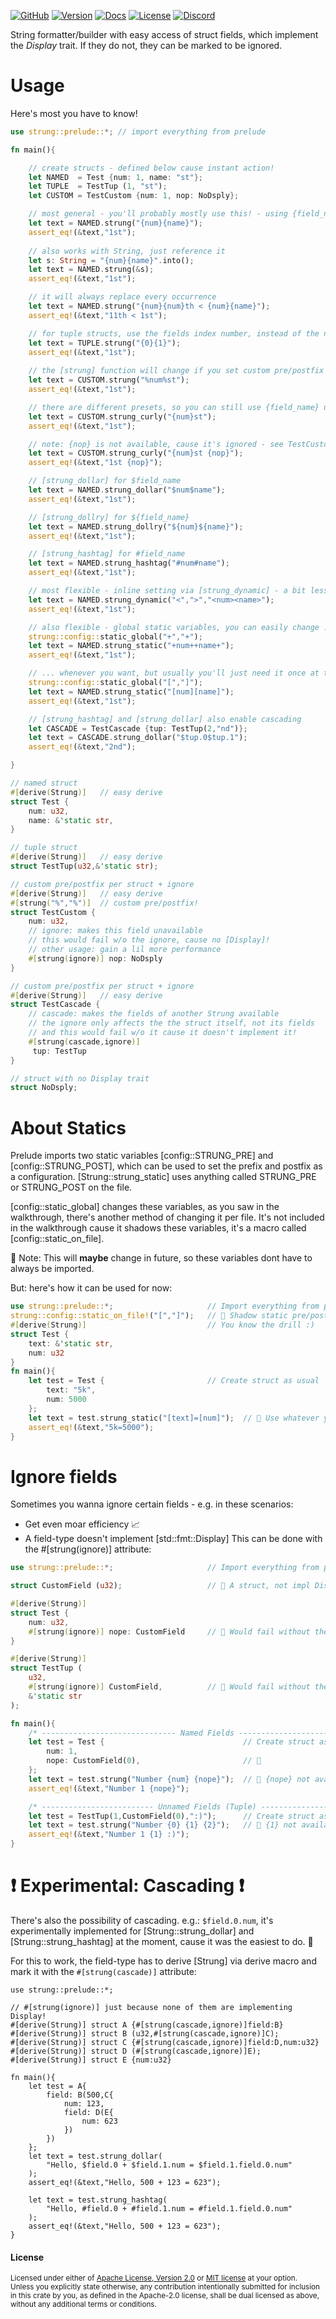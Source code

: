 [![GitHub](https://img.shields.io/badge/github-dekirisu/strung-ee6677)](https://github.com/dekirisu/strung)
[![Version](https://img.shields.io/crates/v/strung)](https://crates.io/crates/strung)
[![Docs](https://img.shields.io/docsrs/strung)](https://crates.io/crates/strung)
[![License](https://img.shields.io/crates/l/strung)](https://crates.io/crates/strung)
[![Discord](https://img.shields.io/discord/515100001903312898)](https://discord.gg/kevWvBuPFg)

String formatter/builder with easy access of struct fields, which implement the *Display* trait.
If they do not, they can be marked to be ignored.

# Usage
Here's most you have to know!
```rust
use strung::prelude::*; // import everything from prelude

fn main(){

    // create structs - defined below cause instant action!
    let NAMED  = Test {num: 1, name: "st"};
    let TUPLE  = TestTup (1, "st");
    let CUSTOM = TestCustom {num: 1, nop: NoDsply};

    // most general - you'll probably mostly use this! - using {field_name}
    let text = NAMED.strung("{num}{name}"); 
    assert_eq!(&text,"1st");
    
    // also works with String, just reference it
    let s: String = "{num}{name}".into();
    let text = NAMED.strung(&s); 
    assert_eq!(&text,"1st");

    // it will always replace every occurrence
    let text = NAMED.strung("{num}{num}th < {num}{name}"); 
    assert_eq!(&text,"11th < 1st");

    // for tuple structs, use the fields index number, instead of the name
    let text = TUPLE.strung("{0}{1}"); 
    assert_eq!(&text,"1st");
    
    // the [strung] function will change if you set custom pre/postfix - see TestCustom below
    let text = CUSTOM.strung("%num%st"); 
    assert_eq!(&text,"1st");

    // there are different presets, so you can still use {field_name} using [strung_curly]
    let text = CUSTOM.strung_curly("{num}st"); 
    assert_eq!(&text,"1st");

    // note: {nop} is not available, cause it's ignored - see TestCustom below
    let text = CUSTOM.strung_curly("{num}st {nop}"); 
    assert_eq!(&text,"1st {nop}");

    // [strung_dollar] for $field_name
    let text = NAMED.strung_dollar("$num$name");
    assert_eq!(&text,"1st");

    // [strung_dollry] for ${field_name}
    let text = NAMED.strung_dollry("${num}${name}");
    assert_eq!(&text,"1st");

    // [strung_hashtag] for #field_name
    let text = NAMED.strung_hashtag("#num#name");
    assert_eq!(&text,"1st");

    // most flexible - inline setting via [strung_dynamic] - a bit less efficient
    let text = NAMED.strung_dynamic("<",">","<num><name>");
    assert_eq!(&text,"1st");

    // also flexible - global static variables, you can easily change ...
    strung::config::static_global("+","+");
    let text = NAMED.strung_static("+num++name+");
    assert_eq!(&text,"1st");

    // ... whenever you want, but usually you'll just need it once at the start of main()
    strung::config::static_global("[","]");
    let text = NAMED.strung_static("[num][name]");
    assert_eq!(&text,"1st");

    // [strung_hashtag] and [strung_dollar] also enable cascading
    let CASCADE = TestCascade {tup: TestTup(2,"nd")};
    let text = CASCADE.strung_dollar("$tup.0$tup.1");
    assert_eq!(&text,"2nd");

}

// named struct
#[derive(Strung)]   // easy derive
struct Test {
    num: u32,
    name: &'static str,
}

// tuple struct
#[derive(Strung)]   // easy derive
struct TestTup(u32,&'static str);                 

// custom pre/postfix per struct + ignore
#[derive(Strung)]   // easy derive
#[strung("%","%")]  // custom pre/postfix!
struct TestCustom {
    num: u32,
    // ignore: makes this field unavailable
    // this would fail w/o the ignore, cause no [Display]!
    // other usage: gain a lil more performance
    #[strung(ignore)] nop: NoDsply  
}

// custom pre/postfix per struct + ignore
#[derive(Strung)]   // easy derive
struct TestCascade {
    // cascade: makes the fields of another Strung available
    // the ignore only affects the the struct itself, not its fields
    // and this would fail w/o it cause it doesn't implement it!
    #[strung(cascade,ignore)]
     tup: TestTup  
}

// struct with no Display trait
struct NoDsply;    
```

# About Statics
Prelude imports two static variables [config::STRUNG_PRE] and [config::STRUNG_POST], which can be used
to set the prefix and postfix as a configuration. [Strung::strung_static] uses anything called STRUNG_PRE or STRUNG_POST
on the file. 

[config::static_global] changes these variables, as you saw in the walkthrough, there's another method of
changing it per file. It's not included in the walkthrough cause it shadows these variables, it's a macro called [config::static_on_file].

📝 Note: This will <strong>maybe</strong> change in future, so these variables dont have to always be imported.

But: here's how it can be used for now:
```rust
use strung::prelude::*;                     // Import everything from prelude
strung::config::static_on_file!("[","]");   // 🌱 Shadow static pre/postfix for this file.
#[derive(Strung)]                           // You know the drill :)
struct Test {
    text: &'static str,
    num: u32
}
fn main(){
    let test = Test {                       // Create struct as usual
        text: "5k",
        num: 5000
    };
    let text = test.strung_static("[text]=[num]");  // 🌱 Use whatever you've set above
    assert_eq!(&text,"5k=5000");
}
```
# Ignore fields
Sometimes you wanna ignore certain fields - e.g. in these scenarios:
- Get even moar efficiency 📈
- A field-type doesn't implement [std::fmt::Display]
This can be done with the #[strung(ignore)] attribute:
```rust
use strung::prelude::*;                     // Import everything from prelude

struct CustomField (u32);                   // 🌱 A struct, not impl Display

#[derive(Strung)]
struct Test {
    num: u32,
    #[strung(ignore)] nope: CustomField     // 🌱 Would fail without the attribute!
}

#[derive(Strung)]
struct TestTup (
    u32, 
    #[strung(ignore)] CustomField,          // 🌱 Would fail without the attribute!
    &'static str
); 

fn main(){
    /* ------------------------------ Named Fields ------------------------------ */
    let test = Test {                               // Create struct as usual
        num: 1,
        nope: CustomField(0),                       // 🌱
    };
    let text = test.strung("Number {num} {nope}");  // 🌱 {nope} not available!
    assert_eq!(&text,"Number 1 {nope}");

    /* ------------------------- Unnamed Fields (Tuple) ------------------------- */
    let test = TestTup(1,CustomField(0),":)");      // Create struct as usual
    let text = test.strung("Number {0} {1} {2}");   // 🌱 {1} not available!
    assert_eq!(&text,"Number 1 {1} :)");
}
```

# ❗ Experimental: Cascading ❗
There's also the possibility of cascading. e.g.: `$field.0.num`, it's experimentally implemented for [Strung::strung_dollar] and [Strung::strung_hashtag] at the moment,
cause it was the easiest to do. 🦀

For this to work, the field-type has to derive [Strung] via derive macro and mark it with the `#[strung(cascade)]` attribute:
```
use strung::prelude::*;

// #[strung(ignore)] just because none of them are implementing Display!
#[derive(Strung)] struct A {#[strung(cascade,ignore)]field:B}
#[derive(Strung)] struct B (u32,#[strung(cascade,ignore)]C);
#[derive(Strung)] struct C {#[strung(cascade,ignore)]field:D,num:u32}
#[derive(Strung)] struct D (#[strung(cascade,ignore)]E);
#[derive(Strung)] struct E {num:u32}

fn main(){
    let test = A{
        field: B(500,C{
            num: 123,
            field: D(E{
                num: 623
            })
        })
    };
    let text = test.strung_dollar(
        "Hello, $field.0 + $field.1.num = $field.1.field.0.num"
    );
    assert_eq!(&text,"Hello, 500 + 123 = 623");

    let text = test.strung_hashtag(
        "Hello, #field.0 + #field.1.num = #field.1.field.0.num"
    );
    assert_eq!(&text,"Hello, 500 + 123 = 623");
}
```

#### License

<sup>
Licensed under either of <a href="LICENSE-APACHE">Apache License, Version
2.0</a> or <a href="LICENSE-MIT">MIT license</a> at your option.
</sup>
<br>
<sub>
Unless you explicitly state otherwise, any contribution intentionally submitted
for inclusion in this crate by you, as defined in the Apache-2.0 license, shall
be dual licensed as above, without any additional terms or conditions.
</sub>